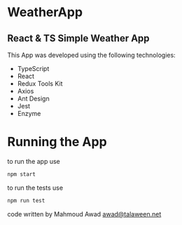 # WeatherApp
## React &amp; TS Simple Weather App

This App was developed using the following technologies:

* TypeScript
* React
* Redux Tools Kit
* Axios
* Ant Design
* Jest
* Enzyme

# Running the App

to run the app use 
```sh
npm start
```

to run the tests use
```sh
npm run test
```

code written by Mahmoud Awad awad@talaween.net

